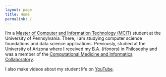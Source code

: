 ```yaml
---
layout: page
title: Home
permalink: /
---
```


I’m a [Master of Computer and Information Technology (MCIT)](https://onlinelearning.seas.upenn.edu/mcit/) student at the University of Pennsylvania. There, I am studying computer science foundations and data science applications. Previously, studied at the University of Arizona where I received my B.A. (*Honors*) in Philosophy and was a member of the [Computational Medicine and Informatics Collaboratory](https://com-in.collab.arizona.edu/).

I also make videos about my student life on [YouTube](http://www.youtube.com/c/cedricvicera).
